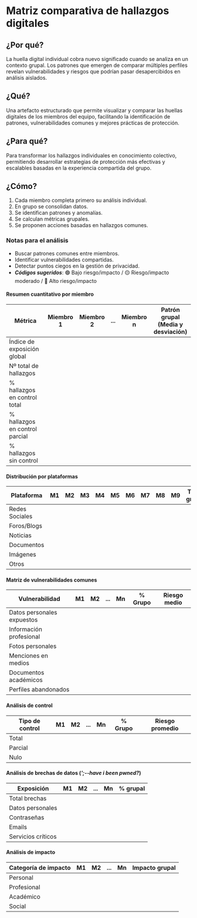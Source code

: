 # Matriz comparativa de hallazgos digitales

## ¿Por qué?

La huella digital individual cobra nuevo significado cuando se analiza en un contexto grupal. Los patrones que emergen de comparar múltiples perfiles revelan vulnerabilidades y riesgos que podrían pasar desapercibidos en análisis aislados.

## ¿Qué?

Una artefacto estructurado que permite visualizar y comparar las huellas digitales de los miembros del equipo, facilitando la identificación de patrones, vulnerabilidades comunes y mejores prácticas de protección.

## ¿Para qué?

Para transformar los hallazgos individuales en conocimiento colectivo, permitiendo desarrollar estrategias de protección más efectivas y escalables basadas en la experiencia compartida del grupo.

## ¿Cómo?

1. Cada miembro completa primero su análisis individual.
1. En grupo se consolidan datos.
1. Se identifican patrones y anomalías.
1. Se calculan métricas grupales.
1. Se proponen acciones basadas en hallazgos comunes.

### Notas para el análisis

- Buscar patrones comunes entre miembros.
- Identificar vulnerabilidades compartidas.
- Detectar puntos ciegos en la gestión de privacidad.
- ***Códigos sugeridos***: 🟢 Bajo riesgo/impacto / 🟡 Riesgo/impacto moderado / 🔴 Alto riesgo/impacto


#### Resumen cuantitativo por miembro

<div align=center>

|Métrica|Miembro 1|Miembro 2|...|Miembro n|Patrón grupal<br>(Media y desviación)|
|-|-|-|-|-|-|
|Índice de exposición global|
|Nº total de hallazgos|
|% hallazgos en control total|
|% hallazgos en control parcial|
|% hallazgos sin control|

</div>

#### Distribución por plataformas

<div align=center>

|Plataforma|M1|M2|M3|M4|M5|M6|M7|M8|M9|Total grupo|
|-|-|-|-|-|-|-|-|-|-|-|
|Redes Sociales|
|Foros/Blogs|
|Noticias|
|Documentos|
|Imágenes|
|Otros|

</div>

#### Matriz de vulnerabilidades comunes

<div align=center>

|Vulnerabilidad|M1|M2|...|Mn|% Grupo|Riesgo medio|
|-|-|-|-|-|-|-|
|Datos personales expuestos| | | | | | |
|Información profesional| | | | | | |
|Fotos personales| | | | | | |
|Menciones en medios| | | | | | |
|Documentos académicos| | | | | | |
|Perfiles abandonados| | | | | | |

</div>

#### Análisis de control

<div align=center>

|Tipo de control|M1|M2|...|Mn|% Grupo|Riesgo promedio|
|-|-|-|-|-|-|-|
|Total| | | | |
|Parcial| | | | |
|Nulo| | | | |

</div>

#### Análisis de brechas de datos (*';--have i been pwned?*)

<div align=center>

|Exposición|M1|M2|...|Mn|% grupal|
|-|-|-|-|-|-|
|Total brechas|
|Datos personales|
|Contraseñas|
|Emails|
|Servicios críticos|

</div>

#### Análisis de impacto

<div align=center>

|Categoría de impacto|M1|M2|...|Mn|Impacto grupal|
|-|-|-|-|-|-|
|Personal| | | | | |
|Profesional| | | | | |
|Académico| | | | | |
|Social| | | | | |

</div>
